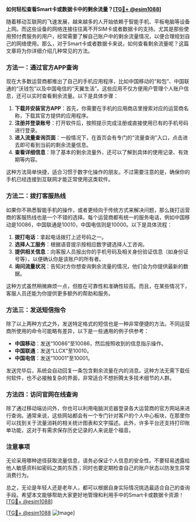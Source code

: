 **如何轻松查看Smart卡或数据卡中的剩余流量？[[TG💪+ @esim1088](https://t.me/s/esim1088)]**

随着移动互联网的飞速发展，越来越多的人开始依赖于智能手机、平板电脑等设备上网。而这些设备的网络连接往往离不开SIM卡或者数据卡的支持。尤其是那些使用预付费服务的用户，经常需要了解自己账户中的剩余流量情况，以便合理规划自己的网络使用。那么，对于Smart卡或者数据卡来说，如何查看剩余流量呢？这篇文章将为你详细介绍几种常见的方法。

### 方法一：通过官方APP查询

现在大多数运营商都推出了自己的手机应用程序，比如中国移动的“和包”、中国联通的“沃钱包”以及中国电信的“天翼生活”。这些应用不仅方便用户管理个人账户信息，还可以实时查看剩余流量。以下是具体步骤：

1. **下载并安装官方APP**：首先，你需要在手机的应用商店里搜索对应的运营商名称，下载其官方提供的应用程序。
2. **注册并登录账号**：打开软件后，按照提示完成注册或直接使用已有的手机号码进行登录。
3. **进入流量查询页面**：一般情况下，在首页会有专门的“流量查询”入口，点击进去即可看到当前的剩余流量信息。
4. **查看详细信息**：除了基本的剩余流量外，还可以了解到具体的使用记录、有效期等内容。

这种方法简单快捷，适合习惯于数字化操作的朋友。不过需要注意的是，确保你的手机已经连接到互联网才能正常使用这类软件。

### 方法二：拨打客服热线

如果你不熟悉智能手机的操作，或者更倾向于传统方式来解决问题，那么拨打运营商的客服热线也是一个不错的选择。每个运营商都有统一的服务电话，例如中国移动是10086，中国联通是10010，中国电信则是10000。以下是具体流程：

1. **拨打电话**：拿起电话拨打上述号码之一。
2. **选择人工服务**：根据语音提示按相应数字键选择人工咨询。
3. **提供相关信息**：向客服人员报出你的手机号码及相关身份验证信息（如身份证号等），以便确认你是该账户的所有者。
4. **询问流量状况**：告知对方你想查询剩余流量的情况，他们会为你提供最新的数据。

这种方式虽然稍微麻烦一点，但胜在可靠性和准确性较高。而且，在某些情况下，客服人员还能为你提供更多额外的帮助和服务。

### 方法三：发送短信指令

除了以上两种方式之外，发送特定格式的短信也是一种非常便捷的方法。不同运营商所使用的命令可能略有差异，以下是一些通用的例子供参考：

- **中国移动**：发送“10086”至10086，然后按照收到的信息指示操作。
- **中国联通**：发送“LLCX”至10010。
- **中国电信**：发送“10001”至10001。

发送完毕后，系统会自动回复一条包含剩余流量在内的消息。这种方法无需下载任何软件，也不必接触复杂的界面，非常适合不想折腾太多技术细节的人群。

### 方法四：访问官网在线查询

除了通过移动端访问外，你也可以利用电脑浏览器登录各大运营商的官方网站来进行查询。通常来说，这些网站都会有一个专门针对客户的个人中心板块，在那里你可以找到关于流量消耗的相关统计图表和文字描述。此外，许多平台还支持打印账单功能，这对于有需求保存历史记录的人来说是个福音。

### 注意事项

无论采用哪种途径获取流量信息，请务必保证个人信息的安全性。不要轻易透露给他人敏感资料如密码之类的东西；同时也要定期检查自己的账户状态以防发生异常消费行为。

总之，无论是年轻人还是老年人，都可以根据自身实际情况挑选最适合自己的查询手段。希望本文能够帮助大家更好地管理和利用手中的Smart卡或数据卡资源！[[TG💪+ @esim1088](https://t.me/s/esim1088)]

[[TG💪+ @esim1088](https://t.me/s/esim1088) ![Image](https://i.postimg.cc/4NQfJmqS/Snipaste-2025-05-13-00-14-12.png)]